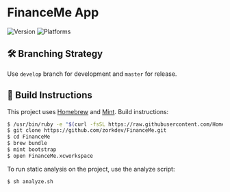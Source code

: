 # FinanceMe App

![Version](https://img.shields.io/badge/version-1.0-blue.svg)
![Platforms](https://img.shields.io/badge/platforms-iOS%20%7C%20watchOS%20%7C%20tvOS%20%7C%20macOS-blue.svg)

## 🛠 Branching Strategy

Use `develop` branch for development and `master` for release.

## 🚀 Build Instructions

This project uses [Homebrew](https://brew.sh) and [Mint](https://github.com/yonaskolb/Mint). Build instructions:

``` bash
$ /usr/bin/ruby -e "$(curl -fsSL https://raw.githubusercontent.com/Homebrew/install/master/install)"
$ git clone https://github.com/zorkdev/FinanceMe.git
$ cd FinanceMe
$ brew bundle
$ mint bootstrap
$ open FinanceMe.xcworkspace
```

To run static analysis on the project, use the analyze script:

``` bash
$ sh analyze.sh
```

